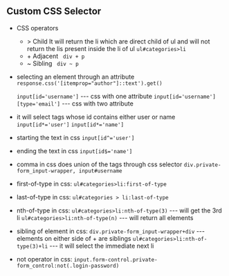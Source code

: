 ## Custom CSS Selector

- CSS operators
    - \> Child
        It will return the li which are direct child of ul and will
        not return the lis present inside the li of ul
        `ul#categories>li`
    - \+ Adjacent
        ` div + p`
    - \~ Sibling
        ` div ~ p`

- selecting an element through an attribute
    `response.css('[itemprop="author"]::text').get()`

    `input[id='username']`	--- css with one attribute
    `input[id='username'][type='email']`	--- css with two attribute

- it will select tags whose id contains either user or name
    `input[id*='user']`
    `input[id*='name']`

- starting the text in css
    `input[id^='user']`

- ending the text in css
    `input[id$='name']`

- comma in css does union of the tags through css selector
    `div.private-form_input-wrapper, input#username`

- first-of-type in css:
    `ul#categories>li:first-of-type`

- last-of-type in css:
    `ul#categories > li:last-of-type`

- nth-of-type in css:
    `ul#categories>li:nth-of-type(3)` --- will get the 3rd li
    `ul#categories>li:nth-of-type(n)` --- will return all elements

- sibling of element in css:
    `div.private-form_input-wrapper+div` --- elements on either side of + are siblings
    `ul#categories>li:nth-of-type(3)+li` --- it will select the immediate next li

- not operator in css:
    `input.form-control.private-form_control:not(.login-password)`
